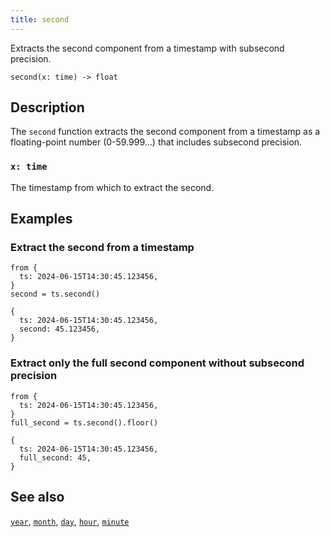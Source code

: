 ```yaml
---
title: second
---
```


Extracts the second component from a timestamp with subsecond precision.

```tql
second(x: time) -> float
```

## Description

The `second` function extracts the second component from a timestamp as a
floating-point number (0-59.999…) that includes subsecond precision.

### `x: time`

The timestamp from which to extract the second.

## Examples

### Extract the second from a timestamp

```tql
from {
  ts: 2024-06-15T14:30:45.123456,
}
second = ts.second()
```

```tql
{
  ts: 2024-06-15T14:30:45.123456,
  second: 45.123456,
}
```

### Extract only the full second component without subsecond precision

```tql
from {
  ts: 2024-06-15T14:30:45.123456,
}
full_second = ts.second().floor()
```

```tql
{
  ts: 2024-06-15T14:30:45.123456,
  full_second: 45,
}
```

## See also

[`year`](year), [`month`](month), [`day`](day), [`hour`](hour),
[`minute`](minute)